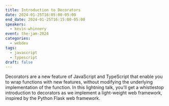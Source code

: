 ```yaml
---
title: Introduction to Decorators
date: 2024-01-25T16:05:00-05:00
end_date: 2024-01-25T16:15:00-05:00
speakers:
  - kevin-whinnery
event: the-jam-2024
categories:
  - webdev
tags:
  - javascript
  - typescript
draft: false
---
```


Decorators are a new feature of JavaScript and TypeScript that enable you to wrap functions with new features, without modifying the underlying implementation of the function. In this lightning talk, you'll get a whistlestop introduction to decorators as we implement a light-weight web framework, inspired by the Python Flask web framework.
